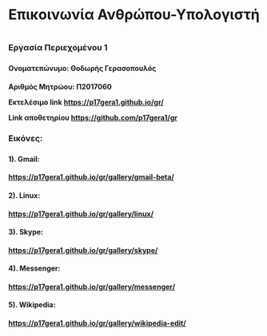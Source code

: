 <h1>Επικοινωνία Ανθρώπου-Υπολογιστή<h1>

 <h3>Εργασία Περιεχομένου 1<h3>
 
 <h4>Ονοματεπώνυμο: Θοδωρής Γερασοπουλός<h4>
 
 Αριθμός Μητρώου: Π2017060
 
 Εκτελέσιμο link https://p17gera1.github.io/gr/
 
 Link αποθετηρίου https://github.com/p17gera1/gr
 
 <h3>Εικόνες:<h3>
 
 <h4>1). Gmail:<h4>
 
 https://p17gera1.github.io/gr/gallery/gmail-beta/
 
 <h4>2). Linux:<h4>
 
 https://p17gera1.github.io/gr/gallery/linux/
 
 <h4>3). Skype:<h4>
 
 https://p17gera1.github.io/gr/gallery/skype/
 
 <h4>4). Messenger:<h4>
 
 https://p17gera1.github.io/gr/gallery/messenger/
 
 <h4>5). Wikipedia:<h4>
 
 https://p17gera1.github.io/gr/gallery/wikipedia-edit/
